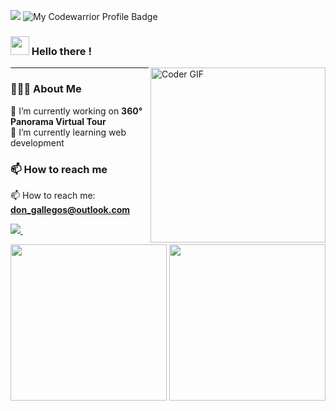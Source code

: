 ![](https://komarev.com/ghpvc/?username=d0nl0ui3)
![My Codewarrior Profile Badge](https://www.codewars.com/users/d0nl0ui3/badges/micro)  
### <img src="https://raw.githubusercontent.com/MartinHeinz/MartinHeinz/master/wave.gif" width="30px"> Hello there !
<img align="right" src="https://mridul2820.github.io/github-assets/assets/gif/coding.gif" alt="Coder GIF" height="280">

---

### 👨🏻‍💻 About Me
🔭 I’m currently working on <b>360° Panorama Virtual Tour</b>  
🌱 I’m currently learning web development    

### 📫 How to reach me
📫 How to reach me: <b><a href='mailto:don_gallegos@outlook.com'>don_gallegos@outlook.com</a></b>  


<p>
  <a href="https://www.linkedin.com/in/don-louie-gallegos-2b280b202/">
    <img src="https://img.shields.io/badge/linkedin-%230077B5.svg?&style=for-the-badge&logo=linkedin&logoColor=white" />
  </a>&nbsp;&nbsp;
</p>

<p>
  <a href="#"><img src="https://github-readme-stats.vercel.app/api?username=donlouie&show_icons=true&count_private=true&theme=dark" width="250"></a>
  <a href="#"><img src="https://github-readme-stats.vercel.app/api/top-langs/?username=donlouie&layout=compact&theme=highcontrast" width="250"></a>
</p>

